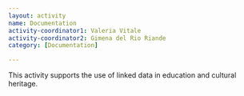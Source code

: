 ```yaml
---
layout: activity
name: Documentation
activity-coordinator1: Valeria Vitale
activity-coordinator2: Gimena del Rio Riande
category: [Documentation]

---
```


This activity supports the use of linked data in education and cultural heritage.
